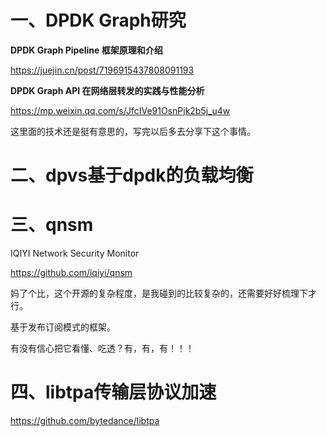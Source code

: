 # 一、DPDK Graph研究

**DPDK Graph Pipeline 框架原理和介绍**

https://juejin.cn/post/7196915437808091193



**DPDK Graph API 在网络层转发的实践与性能分析**

https://mp.weixin.qq.com/s/JfcIVe91OsnPjk2b5j_u4w



这里面的技术还是挺有意思的，写完以后多去分享下这个事情。



# 二、dpvs基于dpdk的负载均衡



# 三、qnsm

IQIYI Network Security Monitor

https://github.com/iqiyi/qnsm

妈了个比，这个开源的复杂程度，是我碰到的比较复杂的，还需要好好梳理下才行。

基于发布订阅模式的框架。

有没有信心把它看懂、吃透？有，有，有！！！



# 四、libtpa传输层协议加速

https://github.com/bytedance/libtpa